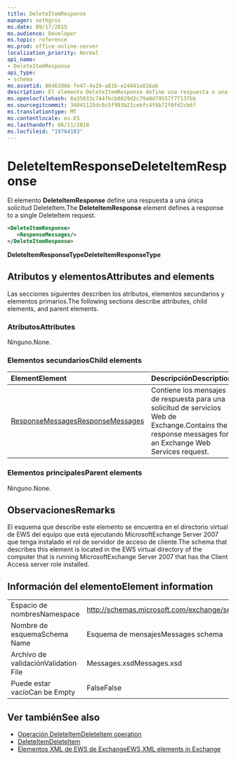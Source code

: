 ```yaml
---
title: DeleteItemResponse
manager: sethgros
ms.date: 09/17/2015
ms.audience: Developer
ms.topic: reference
ms.prod: office-online-server
localization_priority: Normal
api_name:
- DeleteItemResponse
api_type:
- schema
ms.assetid: 86463d66-fe47-4a19-a81b-e24841e816ab
description: El elemento DeleteItemResponse define una respuesta a una única solicitud DeleteItem.
ms.openlocfilehash: 8a35033c744fbcb0829d2c79a8d79557f77137bb
ms.sourcegitcommit: 34041125dc8c5f993b21cebfc4f8b72f0fd2cb6f
ms.translationtype: MT
ms.contentlocale: es-ES
ms.lasthandoff: 06/11/2018
ms.locfileid: "19764103"
---
```

# <a name="deleteitemresponse"></a><span data-ttu-id="aadb8-103">DeleteItemResponse</span><span class="sxs-lookup"><span data-stu-id="aadb8-103">DeleteItemResponse</span></span>

<span data-ttu-id="aadb8-104">El elemento **DeleteItemResponse** define una respuesta a una única solicitud DeleteItem.</span><span class="sxs-lookup"><span data-stu-id="aadb8-104">The **DeleteItemResponse** element defines a response to a single DeleteItem request.</span></span> 
  
```xml
<DeleteItemResponse>
   <ResponseMessages/>
</DeleteItemResponse>
```

 <span data-ttu-id="aadb8-105">**DeleteItemResponseType**</span><span class="sxs-lookup"><span data-stu-id="aadb8-105">**DeleteItemResponseType**</span></span>
## <a name="attributes-and-elements"></a><span data-ttu-id="aadb8-106">Atributos y elementos</span><span class="sxs-lookup"><span data-stu-id="aadb8-106">Attributes and elements</span></span>

<span data-ttu-id="aadb8-107">Las secciones siguientes describen los atributos, elementos secundarios y elementos primarios.</span><span class="sxs-lookup"><span data-stu-id="aadb8-107">The following sections describe attributes, child elements, and parent elements.</span></span>
  
### <a name="attributes"></a><span data-ttu-id="aadb8-108">Atributos</span><span class="sxs-lookup"><span data-stu-id="aadb8-108">Attributes</span></span>

<span data-ttu-id="aadb8-109">Ninguno.</span><span class="sxs-lookup"><span data-stu-id="aadb8-109">None.</span></span>
  
### <a name="child-elements"></a><span data-ttu-id="aadb8-110">Elementos secundarios</span><span class="sxs-lookup"><span data-stu-id="aadb8-110">Child elements</span></span>

|<span data-ttu-id="aadb8-111">**Element**</span><span class="sxs-lookup"><span data-stu-id="aadb8-111">**Element**</span></span>|<span data-ttu-id="aadb8-112">**Descripción**</span><span class="sxs-lookup"><span data-stu-id="aadb8-112">**Description**</span></span>|
|:-----|:-----|
|[<span data-ttu-id="aadb8-113">ResponseMessages</span><span class="sxs-lookup"><span data-stu-id="aadb8-113">ResponseMessages</span></span>](responsemessages.md) <br/> |<span data-ttu-id="aadb8-114">Contiene los mensajes de respuesta para una solicitud de servicios Web de Exchange.</span><span class="sxs-lookup"><span data-stu-id="aadb8-114">Contains the response messages for an Exchange Web Services request.</span></span>  <br/> |
   
### <a name="parent-elements"></a><span data-ttu-id="aadb8-115">Elementos principales</span><span class="sxs-lookup"><span data-stu-id="aadb8-115">Parent elements</span></span>

<span data-ttu-id="aadb8-116">Ninguno.</span><span class="sxs-lookup"><span data-stu-id="aadb8-116">None.</span></span>
  
## <a name="remarks"></a><span data-ttu-id="aadb8-117">Observaciones</span><span class="sxs-lookup"><span data-stu-id="aadb8-117">Remarks</span></span>

<span data-ttu-id="aadb8-118">El esquema que describe este elemento se encuentra en el directorio virtual de EWS del equipo que está ejecutando MicrosoftExchange Server 2007 que tenga instalado el rol de servidor de acceso de cliente.</span><span class="sxs-lookup"><span data-stu-id="aadb8-118">The schema that describes this element is located in the EWS virtual directory of the computer that is running MicrosoftExchange Server 2007 that has the Client Access server role installed.</span></span>
  
## <a name="element-information"></a><span data-ttu-id="aadb8-119">Información del elemento</span><span class="sxs-lookup"><span data-stu-id="aadb8-119">Element information</span></span>

|||
|:-----|:-----|
|<span data-ttu-id="aadb8-120">Espacio de nombres</span><span class="sxs-lookup"><span data-stu-id="aadb8-120">Namespace</span></span>  <br/> |http://schemas.microsoft.com/exchange/services/2006/messages  <br/> |
|<span data-ttu-id="aadb8-121">Nombre de esquema</span><span class="sxs-lookup"><span data-stu-id="aadb8-121">Schema Name</span></span>  <br/> |<span data-ttu-id="aadb8-122">Esquema de mensajes</span><span class="sxs-lookup"><span data-stu-id="aadb8-122">Messages schema</span></span>  <br/> |
|<span data-ttu-id="aadb8-123">Archivo de validación</span><span class="sxs-lookup"><span data-stu-id="aadb8-123">Validation File</span></span>  <br/> |<span data-ttu-id="aadb8-124">Messages.xsd</span><span class="sxs-lookup"><span data-stu-id="aadb8-124">Messages.xsd</span></span>  <br/> |
|<span data-ttu-id="aadb8-125">Puede estar vacío</span><span class="sxs-lookup"><span data-stu-id="aadb8-125">Can be Empty</span></span>  <br/> |<span data-ttu-id="aadb8-126">False</span><span class="sxs-lookup"><span data-stu-id="aadb8-126">False</span></span>  <br/> |
   
## <a name="see-also"></a><span data-ttu-id="aadb8-127">Ver también</span><span class="sxs-lookup"><span data-stu-id="aadb8-127">See also</span></span>

- [<span data-ttu-id="aadb8-128">Operación DeleteItem</span><span class="sxs-lookup"><span data-stu-id="aadb8-128">DeleteItem operation</span></span>](deleteitem-operation.md)  
- [<span data-ttu-id="aadb8-129">DeleteItem</span><span class="sxs-lookup"><span data-stu-id="aadb8-129">DeleteItem</span></span>](deleteitem.md)
- [<span data-ttu-id="aadb8-130">Elementos XML de EWS de Exchange</span><span class="sxs-lookup"><span data-stu-id="aadb8-130">EWS XML elements in Exchange</span></span>](ews-xml-elements-in-exchange.md)


